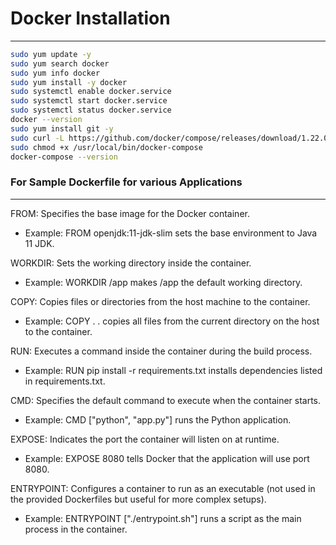 # Docker Installation
---
```bash
sudo yum update -y
sudo yum search docker
sudo yum info docker
sudo yum install -y docker
sudo systemctl enable docker.service
sudo systemctl start docker.service
sudo systemctl status docker.service
docker --version
sudo yum install git -y
sudo curl -L https://github.com/docker/compose/releases/download/1.22.0/docker-compose-$(uname -s)-$(uname -m) -o /usr/local/bin/docker-compose
sudo chmod +x /usr/local/bin/docker-compose
docker-compose --version
```

### For Sample Dockerfile for various Applications
---
FROM: Specifies the base image for the Docker container.
  - Example: FROM openjdk:11-jdk-slim sets the base environment to Java 11 JDK.

WORKDIR: Sets the working directory inside the container.
  - Example: WORKDIR /app makes /app the default working directory.

COPY: Copies files or directories from the host machine to the container.
  - Example: COPY . . copies all files from the current directory on the host to the container.

RUN: Executes a command inside the container during the build process.
  - Example: RUN pip install -r requirements.txt installs dependencies listed in requirements.txt.

CMD: Specifies the default command to execute when the container starts.
  - Example: CMD ["python", "app.py"] runs the Python application.

EXPOSE: Indicates the port the container will listen on at runtime.
  - Example: EXPOSE 8080 tells Docker that the application will use port 8080.

ENTRYPOINT: Configures a container to run as an executable (not used in the provided Dockerfiles but useful for more complex setups).
  - Example: ENTRYPOINT ["./entrypoint.sh"] runs a script as the main process in the container.
